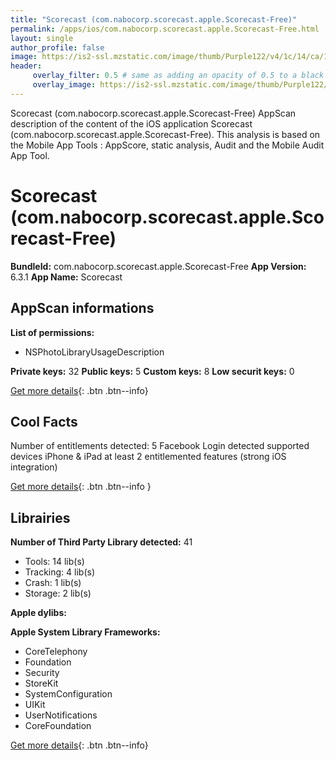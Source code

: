 ```yaml
---
title: "Scorecast (com.nabocorp.scorecast.apple.Scorecast-Free)"
permalink: /apps/ios/com.nabocorp.scorecast.apple.Scorecast-Free.html
layout: single
author_profile: false
image: https://is2-ssl.mzstatic.com/image/thumb/Purple122/v4/1c/14/ca/1c14ca49-71a1-5086-b6a2-aaabf8d2f98f/AppIcon-prod-1x_U007emarketing-0-7-0-85-220.png/512x512bb.jpg
header: 
     overlay_filter: 0.5 # same as adding an opacity of 0.5 to a black background
     overlay_image: https://is2-ssl.mzstatic.com/image/thumb/Purple122/v4/1c/14/ca/1c14ca49-71a1-5086-b6a2-aaabf8d2f98f/AppIcon-prod-1x_U007emarketing-0-7-0-85-220.png/512x512bb.jpg
---
```

Scorecast (com.nabocorp.scorecast.apple.Scorecast-Free) AppScan description of the content of the iOS application Scorecast (com.nabocorp.scorecast.apple.Scorecast-Free). This analysis is based on the Mobile App Tools : AppScore, static analysis, Audit and the Mobile Audit App Tool.

# Scorecast (com.nabocorp.scorecast.apple.Scorecast-Free)

**BundleId:** com.nabocorp.scorecast.apple.Scorecast-Free
**App Version:** 6.3.1
**App Name:** Scorecast


## AppScan informations 

**List of permissions:** 
- NSPhotoLibraryUsageDescription
  
  
**Private keys:** 32
**Public keys:** 5
**Custom keys:** 8
**Low securit keys:** 0
  
[Get more details](/pricing.html){: .btn .btn--info}

## Cool Facts

Number of entitlements detected: 5
Facebook Login detected
supported devices iPhone & iPad
at least 2 entitlemented features (strong iOS integration)
  
[Get more details](/pricing.html){: .btn .btn--info }

## Librairies 
**Number of Third Party Library detected:** 41
- Tools: 14 lib(s)
- Tracking: 4 lib(s)
- Crash: 1 lib(s)
- Storage: 2 lib(s)


**Apple dylibs:**


**Apple System Library Frameworks:**
- CoreTelephony
- Foundation
- Security
- StoreKit
- SystemConfiguration
- UIKit
- UserNotifications
- CoreFoundation


  
[Get more details](/pricing.html){: .btn .btn--info}

